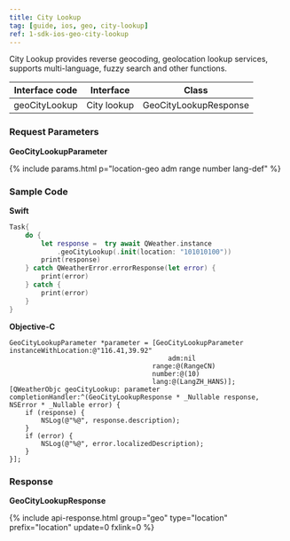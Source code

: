 ```yaml
---
title: City Lookup
tag: [guide, ios, geo, city-lookup]
ref: 1-sdk-ios-geo-city-lookup
---
```


City Lookup provides reverse geocoding, geolocation lookup services, supports multi-language, fuzzy search and other functions.

| Interface code | Interface     | Class                 |
| -------------- | ------------- | --------------------- |
| geoCityLookup | City lookup   | GeoCityLookupResponse |

### Request Parameters

**GeoCityLookupParameter**

{% include params.html p="location-geo adm range number lang-def" %}

### Sample Code

**Swift**
```swift
Task{
    do {
        let response =  try await QWeather.instance
            .geoCityLookup(.init(location: "101010100"))
        print(response)
    } catch QWeatherError.errorResponse(let error) {
        print(error)
    } catch {
        print(error)
    }
}
```

**Objective-C**

```objc
GeoCityLookupParameter *parameter = [GeoCityLookupParameter instanceWithLocation:@"116.41,39.92"
                                        adm:nil
                                    range:@(RangeCN)
                                    number:@(10)
                                    lang:@(LangZH_HANS)];
[QWeatherObjc geoCityLookup: parameter completionHandler:^(GeoCityLookupResponse * _Nullable response, NSError * _Nullable error) {
    if (response) {
        NSLog(@"%@", response.description);
    }
    if (error) {
        NSLog(@"%@", error.localizedDescription);
    }
}];
```

### Response

**GeoCityLookupResponse**

{% include api-response.html group="geo" type="location" prefix="location" update=0 fxlink=0 %}

